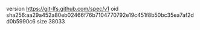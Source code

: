 version https://git-lfs.github.com/spec/v1
oid sha256:aa29a452a80eb02466f76b7104770792e19c451f8b50bc35ea7af2dd0b5990c6
size 38033
